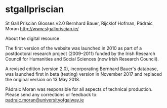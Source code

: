 # stgallpriscian
St Gall Priscian Glosses v2.0
Bernhard Bauer, Rijcklof Hofman, Pádraic Moran
http://www.stgallpriscian.ie/

About the digital resource

The first version of the website was launched in 2010 as part of a postdoctoral research project (2009–2011) funded by the Irish Research Council for Humanities and Social Sciences (now Irish Research Council).

A revised edition (version 2.0), incorporating Bernhard Bauer's database, was launched first in beta (testing) version in November 2017 and replaced the original version on 13 May 2018.

Pádraic Moran was responsible for all aspects of technical production. Please send any corrections or feedback to: padraic.moran@universityofgalway.ie 
